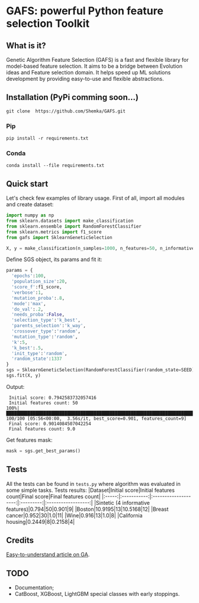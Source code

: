 # GAFS: powerful Python feature selection Toolkit

## What is it?
Genetic Algorithm Feature Selection (GAFS) is a fast and flexible library for model-based feature selection. It aims to be a bridge between Evolution ideas and Feature selection domain. It helps speed up ML solutions development by providing easy-to-use and flexible abstractions.

## Installation (PyPi comming soon...)
```git clone  https://github.com/Shemka/GAFS.git```
### Pip
```pip install -r requirements.txt```
### Conda
```conda install --file requirements.txt```

## Quick start
Let's check few examples of library usage. First of all, import all modules and create dataset:
```python
import numpy as np
from sklearn.datasets import make_classification
from sklearn.ensemble import RandomForestClassifier  
from sklearn.metrics import f1_score
from gafs import SklearnGeneticSelection

X, y = make_classification(n_samples=1000, n_features=50, n_informative=4, n_repeated=0, n_classes=2, shuffle=True, random_state=0)
```
Define SGS object, its params and fit it:
```python
params = {
  'epochs':100,
  'population_size':20,
  'score_f':f1_score,
  'verbose':1,
  'mutation_proba':.8,
  'mode':'max',
  'do_val':.2,
  'needs_proba':False,
  'selection_type':'k_best',
  'parents_selection':'k_way',
  'crossover_type':'random',
  'mutation_type':'random',
  'k':5,
  'k_best':.5,
  'init_type':'random',
  'random_state':1337
}
sgs = SklearnGeneticSelection(RandomForestClassifier(random_state=SEED), params)
sgs.fit(X, y)
```
Output:
```
 Initial score: 0.7942583732057416 
 Initial features count: 50 
100%|█████████████████████████████████████████████████████████████████████████████████████████████████████████████████████████████| 100/100 [05:56<00:00,  3.56s/it, best_score=0.901, features_count=9]
 Final score: 0.9014084507042254 
 Final features count: 9.0 
```
Get features mask:
```python
mask = sgs.get_best_params()
```
## Tests
  All the tests can be found in `tests.py` where algorithm was evaluated in some simple tasks. Tests results:
|Dataset|Initial score|Initial features count|Final score|Final features count|
|:-----:|:-----------:|:--------------------:|:---------:|:------------------:|
|Sintetic (4 informative features)|0.794|50|0.901|9|
|Boston|10.9195|13|10.5168|12|
|Breast cancer|0.952|30|1.0|11|
|Wine|0.916|13|1.0|8|
|California housing|0.2449|8|0.2158|4|
## Credits
[Easy-to-understand article on GA](https://towardsdatascience.com/introduction-to-genetic-algorithms-including-example-code-e396e98d8bf3).
## TODO
- Documentation;
- CatBoost, XGBoost, LightGBM special classes with early stoppings.
